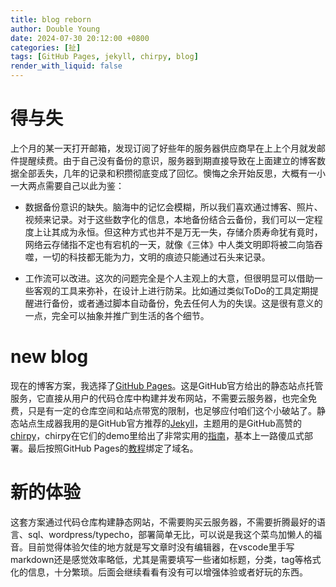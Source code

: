 ```yaml
---
title: blog reborn
author: Double Young
date: 2024-07-30 20:12:00 +0800
categories: [扯]
tags: [GitHub Pages, jekyll, chirpy, blog]
render_with_liquid: false
---
```


# 得与失
上个月的某一天打开邮箱，发现订阅了好些年的服务器供应商早在上上个月就发邮件提醒续费。由于自己没有备份的意识，服务器到期直接导致在上面建立的博客数据全部丢失，几年的记录和积攒彻底变成了回忆。懊悔之余开始反思，大概有一小一大两点需要自己以此为鉴：

- 数据备份意识的缺失。脑海中的记忆会模糊，所以我们喜欢通过博客、照片、视频来记录。对于这些数字化的信息，本地备份结合云备份，我们可以一定程度上让其成为永恒。但这种方式也并不是万无一失，存储介质寿命犹有竟时，网络云存储指不定也有宕机的一天，就像《三体》中人类文明即将被二向箔吞噬，一切的科技都无能为力，文明的痕迹只能通过石头来记录。

- 工作流可以改进。这次的问题完全是个人主观上的大意，但很明显可以借助一些客观的工具来弥补，在设计上进行防呆。比如通过类似ToDo的工具定期提醒进行备份，或者通过脚本自动备份，免去任何人为的失误。这是很有意义的一点，完全可以抽象并推广到生活的各个细节。

# new blog

现在的博客方案，我选择了[GitHub Pages](https://docs.github.com/zh/pages)。这是GitHub官方给出的静态站点托管服务，它直接从用户的代码仓库中构建并发布网站，不需要云服务器，也完全免费，只是有一定的仓库空间和站点带宽的限制，也足够应付咱们这个小破站了。静态站点生成器我用的是GitHub官方推荐的[Jekyll](https://jekyllrb.com/)，主题用的是GitHub高赞的[chirpy](https://github.com/cotes2020/jekyll-theme-chirpy)，chirpy在它们的demo里给出了非常实用的[指南](https://chirpy.cotes.page/)，基本上一路傻瓜式部署。最后按照GitHub Pages的[教程](https://docs.github.com/zh/pages/configuring-a-custom-domain-for-your-github-pages-site/about-custom-domains-and-github-pages)绑定了域名。

# 新的体验

这套方案通过代码仓库构建静态网站，不需要购买云服务器，不需要折腾最好的语言、sql、wordpress/typecho，部署简单无比，可以说是我这个菜鸟加懒人的福音。目前觉得体验欠佳的地方就是写文章时没有编辑器，在vscode里手写markdown还是感觉效率略低，尤其是需要填写一些诸如标题，分类，tag等格式化的信息，十分繁琐。后面会继续看看有没有可以增强体验或者好玩的东西。